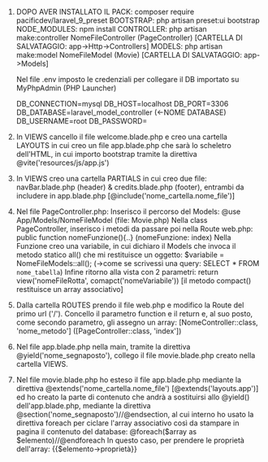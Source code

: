 1. DOPO AVER INSTALLATO IL PACK: composer require pacificdev/laravel_9_preset
   BOOTSTRAP: php artisan preset:ui bootstrap
   NODE_MODULES: npm install
   CONTROLLER: php artisan make:controller NomeFileController (PageController) [CARTELLA DI SALVATAGGIO: app->Http->Controllers]
   MODELS: php artisan make:model NomeFileModel (Movie) [CARTELLA DI SALVATAGGIO: app->Models]

   Nel file .env imposto le credenziali per collegare il DB importato su MyPhpAdmin (PHP Launcher)
        
    DB_CONNECTION=mysql
    DB_HOST=localhost
    DB_PORT=3306
    DB_DATABASE=laravel_model_controller (<-NOME DATABASE)
    DB_USERNAME=root
    DB_PASSWORD=

2. In VIEWS cancello il file welcome.blade.php e creo una cartella LAYOUTS in cui creo un file app.blade.php che sarà lo scheletro dell'HTML, in cui importo bootstrap tramite la direttiva
    @vite('resources/js/app.js')

3. In VIEWS creo una cartella PARTIALS in cui creo due file: navBar.blade.php (header) & credits.blade.php (footer), entrambi da includere in app.blade.php
    [@include('nome_cartella.nome_file')]

4. Nel file PageController.php:
Inserisco il percorso del Models: @use App/Models/NomeFileModel (file: Movie.php)
Nella class PageController, inserisco i metodi da passare poi nella Route web.php:
public function nomeFunzione(){..} (nomeFunzione: index)
Nella Funzione creo una variabile, in cui dichiaro il Models che invoca il metodo statico all() che mi restituisce un oggetto:
$variabile = NomeFileModels::all(); (->come se scrivessi una query: SELECT * FROM `nome_tabella`)
Infine ritorno alla vista con 2 parametri:
return view('nomeFileRotta', comapct('nomeVariabile')) [il metodo compact() restituisce un array associativo]

5. Dalla cartella ROUTES prendo il file web.php e modifico la Route del primo url ('/').
Concello il parametro function e il return e, al suo posto, come secondo parametro, gli assegno un array:
[NomeController::class, 'nome_metodo'] ([PageController::class, 'index'])

6. Nel file app.blade.php nella main, tramite la direttiva @yield('nome_segnaposto'), collego il file movie.blade.php creato nella cartella VIEWS.

7. Nel file movie.blade.php ho esteso il file app.blade.php mediante la direttiva @extends('nome_cartella.nome_file') [@extends('layouts.app')]
    ed ho creato la parte di contenuto che andrà a sostituirsi allo @yield() dell'app.blade.php, mediante la direttiva @section('nome_segnaposto')//@endsection,
    al cui interno ho usato la direttiva foreach per ciclare l'array associativo così da stampare in pagina il contenuto del database:
    @foreach($array as $elemento)//@endforeach
    In questo caso, per prendere le proprietà dell'array: {{$elemento->proprietà}}

